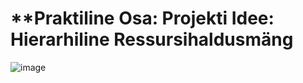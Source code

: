 # **Praktiline Osa: Projekti Idee: Hierarhiline Ressursihaldusmäng

![image](https://github.com/user-attachments/assets/db2c5306-277b-4732-bd33-1be6b2637019)
